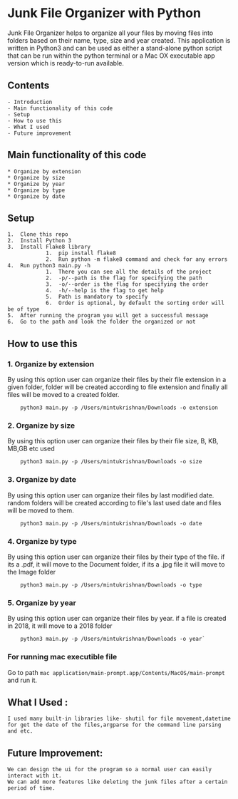 # Junk File Organizer with Python


Junk File Organizer helps to organize all your files by moving files into folders based on their name, type, size and year created. This application is written in Python3 and can be used as either a stand-alone python script that can be run within the python terminal or a Mac OX executable app version which is ready-to-run available.


## Contents
    - Introduction
    - Main functionality of this code
    - Setup
    - How to use this
    - What I used
    - Future improvement


## Main functionality of this code
    * Organize by extension
    * Organize by size
    * Organize by year
    * Organize by type
    * Organize by date


## Setup

    1.	Clone this repo
    2.	Install Python 3
    3.	Install Flake8 library
                1.	pip install flake8
                2.	Run python -m flake8 command and check for any errors
    4.	Run python3 main.py -h
                1.	There you can see all the details of the project
                2.	-p/--path is the flag for specifying the path
                3.	-o/--order is the flag for specifying the order
                4.	-h/--help is the flag to get help
                5.	Path is mandatory to specify
                6.	Order is optional, by default the sorting order will be of type
    5.	After running the program you will get a successful message 
    6.	Go to the path and look the folder the organized or not



## How to use this


### 1. Organize by extension

By using this option user can organize their files by their file extension in a given folder, folder will be created according to file extension and finally all files will be moved to a created folder.

        python3 main.py -p /Users/mintukrishnan/Downloads -o extension


### 2. Organize by size

By using this option user can organize their files by their file size, B, KB, MB,GB etc used

        python3 main.py -p /Users/mintukrishnan/Downloads -o size


### 3. Organize by date

By using this option user can organize their files by last modified date. random folders will be created according to file's last used date and files will be moved to them.

        python3 main.py -p /Users/mintukrishnan/Downloads -o date

### 4. Organize by type

By using this option user can organize their files by their type of the file. if its a .pdf, it will move to the Document folder, if its a .jpg file it will move to the Image folder

        python3 main.py -p /Users/mintukrishnan/Downloads -o type


### 5. Organize by year

By using this option user can organize their files by year. if a file is created in 2018, it will move to a 2018 folder

        python3 main.py -p /Users/mintukrishnan/Downloads -o year`


### For running mac executible file

Go to path `mac application/main-prompt.app/Contents/MacOS/main-prompt` and run it. 


## What I Used :
    
    I used many built-in libraries like- shutil for file movement,datetime for get the date of the files,argparse for the command line parsing and etc.


## Future Improvement:
    
    We can design the ui for the program so a normal user can easily interact with it.
    We can add more features like deleting the junk files after a certain period of time.

